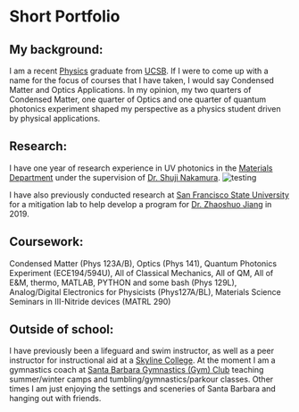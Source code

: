 # Short Portfolio

## My background:
I am a recent [Physics](https://www.physics.ucsb.edu/education) graduate from [UCSB](https://www.ucsb.edu/). If I were to come up with a name for the focus of courses that I have taken, I would say Condensed Matter and Optics Applications. In my opinion, my two quarters of Condensed Matter, one quarter of Optics and one quarter of quantum photonics experiment shaped my perspective as a physics student driven by physical applications.

## Research:
I have one year of research experience in UV photonics in the [Materials Department](https://ssleec.ucsb.edu/) under the supervision of [Dr. Shuji Nakamura](https://materials.ucsb.edu/people/faculty/shuji-nakamura). 
![testing](../SSLEECNovConference2022.jpeg)

I have also previously conducted research at [San Francisco State University](https://engineering.sfsu.edu/) for a mitigation lab to help develop a program for [Dr. Zhaoshuo Jiang](https://engineering.sfsu.edu/faculty-profile-zhaoshuo-jiang) in 2019.


## Coursework:
Condensed Matter (Phys 123A/B), Optics (Phys 141), Quantum Photonics Experiment (ECE194/594U), All of Classical Mechanics, All of QM, All of E&M, thermo, MATLAB, PYTHON and some bash (Phys 129L), Analog/Digital Electronics for Physicists (Phys127A/BL), Materials Science Seminars in III-Nitride devices (MATRL 290)

## Outside of school:
I have previously been a lifeguard and swim instructor, as well as a peer instructor for instructional aid at a [Skyline College](https://www.skylinecollege.edu/stemcenter/index.php). At the moment I am a gymnastics coach at [Santa Barbara Gymnastics (Gym) Club](https://www.santabarbaragymnasticsclub.com/) teaching summer/winter camps and tumbling/gymnastics/parkour classes. Other times I am just enjoying the settings and sceneries of Santa Barbara and hanging out with friends. 